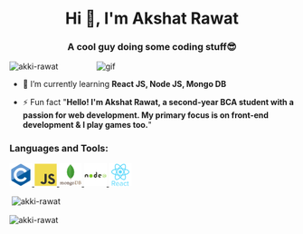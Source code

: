 <h1 align="center">Hi 👋, I'm Akshat Rawat</h1>
<h3 align="center">A cool guy doing some coding stuff😎</h3>

<img align="right" alt="gif" width="350" src="https://media.tenor.com/ITc1hNBSH_wAAAAM/coding-typing.gif">

<p align="left"> <img src="https://komarev.com/ghpvc/?username=akki-rawat&label=Profile%20views&color=0e75b6&style=flat" alt="akki-rawat" /> </p>

- 🌱 I’m currently learning **React JS, Node JS, Mongo DB**

- ⚡ Fun fact "**Hello! I'm Akshat Rawat, a second-year BCA student with a passion for web development. My primary focus is on front-end development & I play games too.**"

<p align="left">
</p>

<h3 align="left">Languages and Tools:</h3>
<p align="left"> <a href="https://www.cprogramming.com/" target="_blank" rel="noreferrer"> <img src="https://raw.githubusercontent.com/devicons/devicon/master/icons/c/c-original.svg" alt="c" width="40" height="40"/> </a> <a href="https://developer.mozilla.org/en-US/docs/Web/JavaScript" target="_blank" rel="noreferrer"> <img src="https://raw.githubusercontent.com/devicons/devicon/master/icons/javascript/javascript-original.svg" alt="javascript" width="40" height="40"/> </a> <a href="https://www.mongodb.com/" target="_blank" rel="noreferrer"> <img src="https://raw.githubusercontent.com/devicons/devicon/master/icons/mongodb/mongodb-original-wordmark.svg" alt="mongodb" width="40" height="40"/> </a> <a href="https://nodejs.org" target="_blank" rel="noreferrer"> <img src="https://raw.githubusercontent.com/devicons/devicon/master/icons/nodejs/nodejs-original-wordmark.svg" alt="nodejs" width="40" height="40"/> </a> <a href="https://reactjs.org/" target="_blank" rel="noreferrer"> <img src="https://raw.githubusercontent.com/devicons/devicon/master/icons/react/react-original-wordmark.svg" alt="react" width="40" height="40"/> </a> </p>

<p>&nbsp;<img align="center" src="https://github-readme-stats.vercel.app/api?username=akki-rawat&show_icons=true&locale=en" alt="akki-rawat" /></p>

<p><img align="center" src="https://github-readme-streak-stats.herokuapp.com/?user=akki-rawat&" alt="akki-rawat" /></p>
